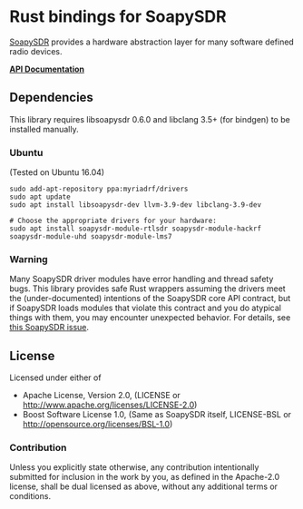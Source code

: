 # Rust bindings for SoapySDR

[SoapySDR](https://github.com/pothosware/SoapySDR/wiki) provides a hardware abstraction layer for many software defined radio devices.

**[API Documentation](https://kevinmehall.net/rustdoc/soapysdr/soapysdr/)**

## Dependencies

This library requires libsoapysdr 0.6.0 and libclang 3.5+ (for bindgen) to be installed manually.

### Ubuntu

(Tested on Ubuntu 16.04)

```console
sudo add-apt-repository ppa:myriadrf/drivers
sudo apt update
sudo apt install libsoapysdr-dev llvm-3.9-dev libclang-3.9-dev

# Choose the appropriate drivers for your hardware:
sudo apt install soapysdr-module-rtlsdr soapysdr-module-hackrf soapysdr-module-uhd soapysdr-module-lms7
```

### Warning

Many SoapySDR driver modules have error handling and thread safety bugs. This library provides
safe Rust wrappers assuming the drivers meet the (under-documented) intentions of the SoapySDR
core API contract, but if SoapySDR loads modules that violate this contract and you do atypical things with them, you may encounter unexpected behavior. For details, see
[this SoapySDR issue](https://github.com/pothosware/SoapySDR/issues/111).

## License

Licensed under either of

  - Apache License, Version 2.0, (LICENSE or http://www.apache.org/licenses/LICENSE-2.0)
  - Boost Software License 1.0, (Same as SoapySDR itself, LICENSE-BSL or http://opensource.org/licenses/BSL-1.0)

### Contribution

Unless you explicitly state otherwise, any contribution intentionally submitted for inclusion in the work by you, as defined in the Apache-2.0 license, shall be dual licensed as above, without any additional terms or conditions.
